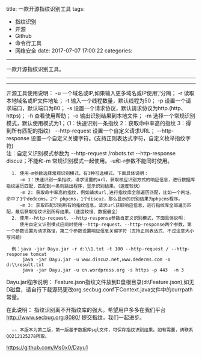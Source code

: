 title: 一款开源指纹识别工具
tags: 
 - 指纹识别
 - 开源
 - Github
 - 命令行工具
 - 网络安全
date: 2017-07-07 17:00:22
categories:
---
一款开源指纹识别工具。

********************************************************************************************************************************************
********************************************************************************************************************************************
	  
 开源工具使用说明：
      -u 一个域名或IP,如果输入更多域名或IP使用‘,’分隔；
      -r  读取本地域名或IP文件地址；
      -t  输入一个线程数量，默认线程为50；
      -p  设置一个请求端口，默认端口为80；
      -s  设置一个请求协议，默认请求协议为http.(http、https)；
      -h  查看使用帮助；
      -o  输出识别结果到本地文件；
      -m  选择一个常规识别模式，默认使用模式为1；（1：快速识别一条指纹 2：获取命中率高的指纹 3：得到所有匹配的指纹）
      --http-request 设置一个自定义请求URL；
      --http-response 设置一个自定义关键字符。(支持正则表达式字符，自定义枚举指纹字符)   
      注：自定义识别模式参数为 --http-request /robots.txt --http-response discuz；不能和-m 常规识别模式一起使用。-u和-r参数不能同时使用。
	  
	  1. 使用-m参数选择常规识别模式，有3种可选模式。下面具体说明：
	     -m 1：快速识别一条指纹，请求设置的url，获取相应识别方式的响应信息，进行数据库指纹遍历匹配，匹配到一条则跳出程序，显示识别结果。（速度较快）
		 -m 2: 获取命中率高的指纹，例如请求url,进行指纹库全部遍历匹配，比如一个网址，命中了1个dedecms，2个 phpcms，1个discuz，那么显示的识别结果为phpcms程序。
		 -m 3: 获取匹配识别所有的指纹信息，请求url获取响应信息，进行指纹库全部遍历匹配，最后获取指纹识别所有结果。（速度较慢、数据最全）
	  2. 使用--http-request、--http-response参数自定义识别模式，下面具体说明：
	     使用自定义识别模式应同时使用--http-request、--http-response两个参数，第一个参数设置为请求路径，第二个参数设置响应信息关键字符（支持正则表达式、不过注意大小写问题）
	  
	  例：java -jar Dayu.jar -r d:\\1.txt -t 100 --http-request / --http-response tomcat
	      java -jar Dayu.jar -u www.discuz.net,www.dedecms.com -o d:\\result.txt
		  java -jar Dayu.jar -u cn.wordpress.org -s https -p 443  -m 3
		  
 Dayu.jar程序说明：
      Feature.json指纹文件放到D盘根目录(d:\\Feature.json),如无D磁盘，请自行下载源码更改org.secbug.conf下Context.java文件中的currpath常量。
	  
 在此说明：
      指纹识别离不开指纹库的强大。希望用户多多在我们平台 http://www.secbug.org:8080/ 提交指纹，我们一起进步。
	  
	  ☆☆ 本版本为第二版，第一版基于数据库sql文件，可保存指纹识别结果。如有需要，请联系QQ212125278所取。

https://github.com/Ms0x0/Dayu1

